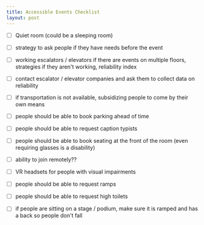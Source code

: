 ```yaml
---
title: Accessible Events Checklist
layout: post
---
```


- [ ] Quiet room (could be a sleeping room)
- [ ] strategy to ask people if they have needs before the event
- [ ] working escalators / elevators if there are events on multiple floors, strategies if they aren't working, reliability index
- [ ] contact escalator / elevator companies and ask them to collect data on reliability
- [ ] if transportation is not available, subsidizing people to come by their own means
- [ ] people should be able to book parking ahead of time
- [ ] people should be able to request caption typists
- [ ] people should be able to book seating at the front of the room (even requiring glasses is a disability)
- [ ] ability to join remotely??
- [ ] VR headsets for people with visual impairments
- [ ] people should be able to request ramps
- [ ] people should be able to request high toilets
- [ ] if people are sitting on a stage / podium, make sure it is ramped and has a back so people don't fall


